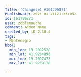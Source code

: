 ```yaml
---
Title: 'Changeset #161796871'
PublishDate: 2025-01-26T21:58:05Z
id: 161796871
user: zoblamouche
comment: Added Name
created_by: iD 2.30.4
tags:
- Montenegro
bbox:
  min_lon: 19.2092528
  min_lat: 41.9234896
  max_lon: 19.2097473
  max_lat: 41.9239178

---
```

